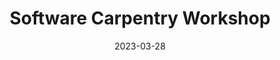 ---
title: Software Carpentry Workshop
date: 2023-03-28
end_date: 2023-03-29
instructors:
- Sarah Lucas
- Pat Schloss
- Gracey Kenney
helpers:
- Sarah Arcos
- Chris Gates
- Adena Collens
- Allison Mason
site: https://UMCarpentries.github.io/2023-03-28-UMich
etherpad: 
eventbrite: 570933837477
material: R for Plotting, The Unix Shell, Intro to git & GitHub, R for Data Analysis, Writing Reports with R Markdown
audience: 
---